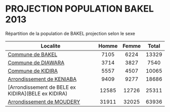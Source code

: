 # PROJECTION POPULATION BAKEL 2013
	
Répartition de la population de BAKEL projection selon le sexe
	
| Localite  | Homme | Femme | Total |
| --------- |:-----:|:-----:|:-----:|
| [Commune de BAKEL](BAKEL) | 7105 | 6224 | 13329 |
| [Commune de DIAWARA](DIAWARA) | 3714 | 3827 | 7540 |
| [Commune de KIDIRA](KIDIRA) | 5557 | 4507 | 10065 |
| [Arrondissement de KENIABA](KENIABA) | 9409 | 9277 | 18686 |
| [Arrondissement de BELE ex KIDIRA](BELE ex KIDIRA) | 12585 | 12726 | 25311 |
| [Arrondissement de MOUDERY](MOUDERY) | 31911 | 32025 | 63936 |

